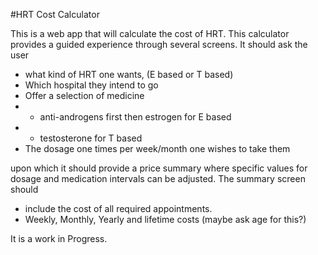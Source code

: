 #HRT Cost Calculator

This is a web app that will calculate the cost of HRT.
This calculator provides a guided experience through several screens.
It should ask the user

* what kind of HRT one wants, (E based or T based)
* Which hospital they intend to go
* Offer a selection of medicine
* * anti-androgens first then estrogen for E based
* * testosterone for T based
* The dosage one times per week/month one wishes to take them

upon which it should provide a price summary where specific values for dosage and medication intervals can be adjusted.
The summary screen should
* include the cost of all required appointments.
* Weekly, Monthly, Yearly and lifetime costs (maybe ask age for this?)

It is a work in Progress.